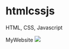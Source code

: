 # htmlcssjs
HTML, CSS, Javascript

MyWebsite
<img src="https://github.com/learn-web-dev-pk/htmlcssjs/blob/master/sample_website.jpg?raw=true">
